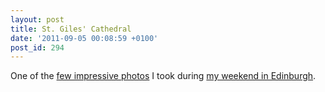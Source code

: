 ```yaml
---
layout: post
title: St. Giles' Cathedral
date: '2011-09-05 00:08:59 +0100'
post_id: 294
---
```

One of the [few impressive photos][1] I took during [my weekend in Edinburgh][2].

[1]: http://www.flickr.com/photos/paulrobertlloyd/sets/72157627469803873/
[2]: /2011/08/edinburgh_fringe/